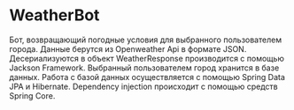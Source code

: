 # WeatherBot
Бот, возвращающий погодные условия для выбранного пользователем города.
Данные берутся из Openweather Api в формате JSON. Десериализуются в объект WeatherResponse производится с помощью Jackson Framework.
Выбранный пользователем город хранится в базе данных.
Работа с базой данных осуществляется с помощью Spring Data JPA и Hibernate.
Dependency injection происходит с помощью средств Spring Core.
